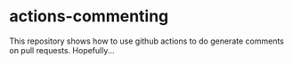 # actions-commenting
This repository shows how to use github actions to do generate comments on pull requests. Hopefully...
